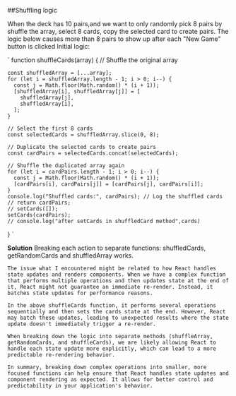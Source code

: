 ##Shuffling logic

When the deck has 10 pairs,and we want to only randomly pick 8 pairs by shuffle the array, select 8 cards, copy the selected card to create pairs. The logic below causes more than 8 pairs to show up after each "New Game" button is clicked
Initial logic:

`  function shuffleCards(array) {
    // Shuffle the original array

    const shuffledArray = [...array];
    for (let i = shuffledArray.length - 1; i > 0; i--) {
      const j = Math.floor(Math.random() * (i + 1));
      [shuffledArray[i], shuffledArray[j]] = [
        shuffledArray[j],
        shuffledArray[i],
      ];
    }

    // Select the first 8 cards
    const selectedCards = shuffledArray.slice(0, 8);

    // Duplicate the selected cards to create pairs
    const cardPairs = selectedCards.concat(selectedCards);

    // Shuffle the duplicated array again
    for (let i = cardPairs.length - 1; i > 0; i--) {
      const j = Math.floor(Math.random() * (i + 1));
      [cardPairs[i], cardPairs[j]] = [cardPairs[j], cardPairs[i]];
    }
    console.log("Shuffled cards:", cardPairs); // Log the shuffled cards
    // return cardPairs;
    // setCards([]);
    setCards(cardPairs);
    // console.log("after setCards in shuffledCard method",cards)
  }
  `

  **Solution**
Breaking each action to separate functions: shuffledCards, getRandomCards and shuffledArray works.

    The issue what I encountered might be related to how React handles state updates and renders components. When we have a complex function that performs multiple operations and then updates state at the end of it, React might not guarantee an immediate re-render. Instead, it batches state updates for performance reasons.

    In the above shuffleCards function, it performs several operations sequentially and then sets the cards state at the end. However, React may batch these updates, leading to unexpected results where the state update doesn't immediately trigger a re-render.

    When breaking down the logic into separate methods (shuffleArray, getRandomCards, and shuffleCards), we are likely allowing React to handle each state update more explicitly, which can lead to a more predictable re-rendering behavior.

    In summary, breaking down complex operations into smaller, more focused functions can help ensure that React handles state updates and component rendering as expected. It allows for better control and predictability in your application's behavior.
